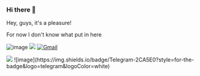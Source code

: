 ### Hi there 👋

Hey, guys, it's a pleasure!

For now I don't know what put in here

![image](https://img.shields.io/badge/Gmail-D14836?style=for-the-badge&logo=gmail&logoColor=white)
<img src="{https://img.shields.io/badge/Gmail-D14836?style=for-the-badge&logo=gmail&logoColor=white}" />
[![Gmail](https://img.shields.io/badge/Gmail-D14836?style=for-the-badge&logo=gmail&logoColor=white)](mailto:englucascbmelo@gmail.com)

<img src="{[BadgeURLHere](https://img.shields.io/badge/Telegram-2CA5E0?style=for-the-badge&logo=telegram&logoColor=white)}" />
![image](https://img.shields.io/badge/Telegram-2CA5E0?style=for-the-badge&logo=telegram&logoColor=white)
<!--
**devLucasCBMelo/devLucasCBMelo** is a ✨ _special_ ✨ repository because its `README.md` (this file) appears on your GitHub profile.

Here are some ideas to get you started:

- 🔭 I’m currently working on ...
- 🌱 I’m currently learning ...
- 👯 I’m looking to collaborate on ...
- 🤔 I’m looking for help with ...
- 💬 Ask me about ...
- 📫 How to reach me: ...
- 😄 Pronouns: ...
- ⚡ Fun fact: ...
-->
